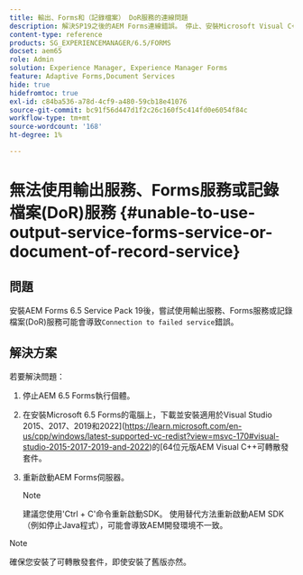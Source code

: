 ```yaml
---
title: 輸出、Forms和（記錄檔案） DoR服務的連線問題
description: 解決SP19之後的AEM Forms連線錯誤。 停止、安裝Microsoft Visual C++、重新啟動伺服器以取得順暢的解決方案。 疑難排解輸出、Forms、DoR服務。
content-type: reference
products: SG_EXPERIENCEMANAGER/6.5/FORMS
docset: aem65
role: Admin
solution: Experience Manager, Experience Manager Forms
feature: Adaptive Forms,Document Services
hide: true
hidefromtoc: true
exl-id: c84ba536-a78d-4cf9-a480-59cb18e41076
source-git-commit: bc91f56d447d1f2c26c160f5c414fd0e6054f84c
workflow-type: tm+mt
source-wordcount: '168'
ht-degree: 1%

---
```


# 無法使用輸出服務、Forms服務或記錄檔案(DoR)服務 {#unable-to-use-output-service-forms-service-or-document-of-record-service}

## 問題

安裝AEM Forms 6.5 Service Pack 19後，嘗試使用輸出服務、Forms服務或記錄檔案(DoR)服務可能會導致`Connection to failed service`錯誤。

## 解決方案

若要解決問題：

1. 停止AEM 6.5 Forms執行個體。
1. 在安裝Microsoft 6.5 Forms的電腦上，下載並安裝適用於Visual Studio 2015、2017、2019和2022](https://learn.microsoft.com/en-us/cpp/windows/latest-supported-vc-redist?view=msvc-170#visual-studio-2015-2017-2019-and-2022)的[64位元版AEM Visual C++可轉散發套件。
1. 重新啟動AEM Forms伺服器。

   >[!NOTE]
   >
   > 建議您使用&#39;Ctrl + C&#39;命令重新啟動SDK。 使用替代方法重新啟動AEM SDK （例如停止Java程式），可能會導致AEM開發環境不一致。


>[!NOTE]
>
>
> 確保您安裝了可轉散發套件，即使安裝了舊版亦然。
